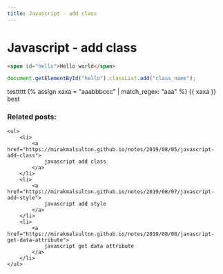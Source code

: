```yaml
---
title: Javascript - add class
---
```


<h1 class="header">Javascript - add class</h1>

```html
<span id="hello">Hello world</span>
```
```javascript
document.getElementById("hello").classList.add("class_name");
```

testtttt
{% assign xaxa = "aaabbbccc" | match_regex: "aaa" %}
{{ xaxa }}
best

<div class="related_posts_block">
    <h3>Related posts:</h3>

    <ul>
        <li>
            <a href="https://mirakmalsulton.github.io/notes/2019/08/05/javascript-add-class">
                javascript add class
            </a>
        </li>
        <li>
            <a href="https://mirakmalsulton.github.io/notes/2019/08/07/javascript-add-style">
                javascript add style
            </a>
        </li>
        <li>
            <a href="https://mirakmalsulton.github.io/notes/2019/08/08/javascript-get-data-attribute">
                javascript get data attribute
            </a>
        </li>
    </ul>
</div>